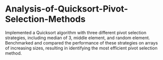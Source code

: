 # Analysis-of-Quicksort-Pivot-Selection-Methods
Implemented a Quicksort algorithm with three different  pivot selection strategies, including median of 3, middle element, and random element. Benchmarked and  compared the performance of these strategies on arrays of increasing sizes, resulting in identifying the most  efficient pivot selection method. 
